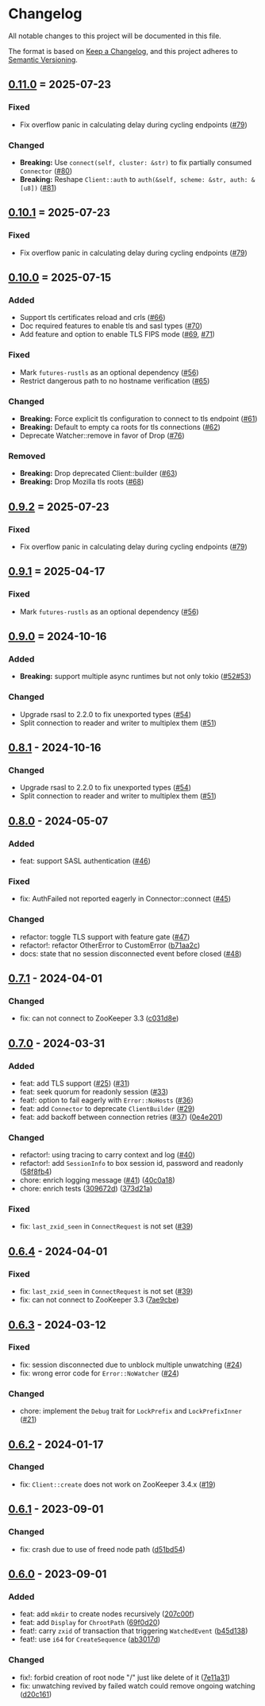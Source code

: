 # Changelog

All notable changes to this project will be documented in this file.

The format is based on [Keep a Changelog](https://keepachangelog.com/en/1.0.0/),
and this project adheres to [Semantic Versioning](https://semver.org/spec/v2.0.0.html).

## [0.11.0] = 2025-07-23
### Fixed
- Fix overflow panic in calculating delay during cycling endpoints ([#79](https://github.com/kezhuw/zookeeper-client-rust/pull/79))

### Changed
- **Breaking:** Use `connect(self, cluster: &str)` to fix partially consumed `Connector` ([#80](https://github.com/kezhuw/zookeeper-client-rust/pull/80))
- **Breaking:** Reshape `Client::auth` to `auth(&self, scheme: &str, auth: &[u8])` ([#81](https://github.com/kezhuw/zookeeper-client-rust/pull/81))

## [0.10.1] = 2025-07-23
### Fixed
- Fix overflow panic in calculating delay during cycling endpoints ([#79](https://github.com/kezhuw/zookeeper-client-rust/pull/79))

## [0.10.0] = 2025-07-15
### Added
- Support tls certificates reload and crls ([#66](https://github.com/kezhuw/zookeeper-client-rust/pull/66))
- Doc required features to enable tls and sasl types ([#70](https://github.com/kezhuw/zookeeper-client-rust/pull/70))
- Add feature and option to enable TLS FIPS mode ([#69](https://github.com/kezhuw/zookeeper-client-rust/pull/69), [#71](https://github.com/kezhuw/zookeeper-client-rust/pull/71))

### Fixed
- Mark `futures-rustls` as an optional dependency ([#56](https://github.com/kezhuw/zookeeper-client-rust/pull/56))
- Restrict dangerous path to no hostname verification ([#65](https://github.com/kezhuw/zookeeper-client-rust/pull/65))

### Changed
- **Breaking:** Force explicit tls configuration to connect to tls endpoint ([#61](https://github.com/kezhuw/zookeeper-client-rust/pull/61))
- **Breaking:** Default to empty ca roots for tls connections ([#62](https://github.com/kezhuw/zookeeper-client-rust/pull/62))
- Deprecate Watcher::remove in favor of Drop ([#76](https://github.com/kezhuw/zookeeper-client-rust/pull/76))

### Removed
- **Breaking:** Drop deprecated Client::builder ([#63](https://github.com/kezhuw/zookeeper-client-rust/pull/63))
- **Breaking:** Drop Mozilla tls roots ([#68](https://github.com/kezhuw/zookeeper-client-rust/pull/68))

## [0.9.2] = 2025-07-23
### Fixed
- Fix overflow panic in calculating delay during cycling endpoints ([#79](https://github.com/kezhuw/zookeeper-client-rust/pull/79))

## [0.9.1] = 2025-04-17
### Fixed
- Mark `futures-rustls` as an optional dependency ([#56](https://github.com/kezhuw/zookeeper-client-rust/pull/56))

## [0.9.0] = 2024-10-16
### Added
- **Breaking:** support multiple async runtimes but not only tokio ([#52](https://github.com/kezhuw/zookeeper-client-rust/pull/52)[#53](https://github.com/kezhuw/zookeeper-client-rust/pull/53))

### Changed
- Upgrade rsasl to 2.2.0 to fix unexported types ([#54](https://github.com/kezhuw/zookeeper-client-rust/pull/54))
- Split connection to reader and writer to multiplex them ([#51](https://github.com/kezhuw/zookeeper-client-rust/pull/51))

## [0.8.1] - 2024-10-16
### Changed
- Upgrade rsasl to 2.2.0 to fix unexported types ([#54](https://github.com/kezhuw/zookeeper-client-rust/pull/54))
- Split connection to reader and writer to multiplex them ([#51](https://github.com/kezhuw/zookeeper-client-rust/pull/51))

## [0.8.0] - 2024-05-07
### Added
- feat: support SASL authentication ([#46](https://github.com/kezhuw/zookeeper-client-rust/pull/46))

### Fixed
- fix: AuthFailed not reported eagerly in Connector::connect ([#45](https://github.com/kezhuw/zookeeper-client-rust/pull/45))

### Changed
- refactor: toggle TLS support with feature gate ([#47](https://github.com/kezhuw/zookeeper-client-rust/pull/47))
- refactor!: refactor OtherError to CustomError ([b71aa2c](https://github.com/kezhuw/zookeeper-client-rust/commit/b71aa2c4738d436ada38549fdd6b1083b9eb6d5a))
- docs: state that no session disconnected event before closed ([#48](https://github.com/kezhuw/zookeeper-client-rust/pull/48))

## [0.7.1] - 2024-04-01
### Changed
- fix: can not connect to ZooKeeper 3.3 ([c031d8e](https://github.com/kezhuw/zookeeper-client-rust/commit/c031d8ee7663a4eecdbba059ae59e9d5f72d1243))

## [0.7.0] - 2024-03-31
### Added
- feat: add TLS support ([#25](https://github.com/kezhuw/zookeeper-client-rust/pull/25)) ([#31](https://github.com/kezhuw/zookeeper-client-rust/pull/31))
- feat: seek quorum for readonly session ([#33](https://github.com/kezhuw/zookeeper-client-rust/pull/33))
- feat!: option to fail eagerly with `Error::NoHosts` ([#36](https://github.com/kezhuw/zookeeper-client-rust/pull/36))
- feat: add `Connector` to deprecate `ClientBuilder` ([#29](https://github.com/kezhuw/zookeeper-client-rust/pull/29))
- feat: add backoff between connection retries ([#37](https://github.com/kezhuw/zookeeper-client-rust/pull/37)) ([0e4e201](https://github.com/kezhuw/zookeeper-client-rust/commit/0e4e2018786bb5898585726bacac6dcc3ba33ea7))

### Changed
- refactor!: using tracing to carry context and log ([#40](https://github.com/kezhuw/zookeeper-client-rust/pull/40))
- refactor!: add `SessionInfo` to box session id, password and readonly ([58f8fb4](https://github.com/kezhuw/zookeeper-client-rust/commit/58f8fb4b6ade1d1d158dcebfd5b944ff5d534f76))
- chore: enrich logging message ([#41](https://github.com/kezhuw/zookeeper-client-rust/pull/41)) ([40c0a18](https://github.com/kezhuw/zookeeper-client-rust/commit/40c0a184b34df7e1b525cbd583c4e1af0fd8795b))
- chore: enrich tests ([309672d](https://github.com/kezhuw/zookeeper-client-rust/commit/309672d29c22879fe5d81f90a97bf01ec62efa8e)) ([373d21a](https://github.com/kezhuw/zookeeper-client-rust/commit/373d21a429d86e8e947b83359835d12a573da1ad))

### Fixed
- fix: `last_zxid_seen` in `ConnectRequest` is not set ([#39](https://github.com/kezhuw/zookeeper-client-rust/pull/39))

## [0.6.4] - 2024-04-01
### Fixed
- fix: `last_zxid_seen` in `ConnectRequest` is not set ([#39](https://github.com/kezhuw/zookeeper-client-rust/pull/39))
- fix: can not connect to ZooKeeper 3.3 ([7ae9cbe](https://github.com/kezhuw/zookeeper-client-rust/commit/7ae9cbe9eb6fb33866f4405ea838d6efcc4aa7d3))

## [0.6.3] - 2024-03-12
### Fixed
- fix: session disconnected due to unblock multiple unwatching ([#24](https://github.com/kezhuw/zookeeper-client-rust/pull/24))
- fix: wrong error code for `Error::NoWatcher` ([#24](https://github.com/kezhuw/zookeeper-client-rust/pull/24))

### Changed
- chore: implement the `Debug` trait for `LockPrefix` and `LockPrefixInner` ([#21](https://github.com/kezhuw/zookeeper-client-rust/pull/21))

## [0.6.2] - 2024-01-17
### Changed
- fix: `Client::create` does not work on ZooKeeper 3.4.x ([#19](https://github.com/kezhuw/zookeeper-client-rust/pull/19))


## [0.6.1] - 2023-09-01
### Changed
- fix: crash due to use of freed node path ([d51bd54](https://github.com/kezhuw/zookeeper-client-rust/commit/d51bd54af4b99b0d5ed4d216f7d8a59a4281513d))

## [0.6.0] - 2023-09-01
### Added
- feat: add `mkdir` to create nodes recursively ([207c00f](https://github.com/kezhuw/zookeeper-client-rust/commit/207c00f7fe30b2899d32f277652ff2face45e0bc))
- feat: add `Display` for `ChrootPath` ([69f0d20](https://github.com/kezhuw/zookeeper-client-rust/commit/69f0d20d746e4e32920c9adcfb1c851d520c2c8b))
- feat!: carry `zxid` of transaction that triggering `WatchedEvent` ([b45d138](https://github.com/kezhuw/zookeeper-client-rust/commit/b45d138a1653ea0a762c0b3deb7841a584c4e43b))
- feat!: use `i64` for `CreateSequence` ([ab3017d](https://github.com/kezhuw/zookeeper-client-rust/commit/ab3017de612651a11c0d4f19bf45425cf589bf46))

### Changed
- fix!: forbid creation of root node "/" just like delete of it ([7e11a31](https://github.com/kezhuw/zookeeper-client-rust/commit/7e11a316eb65c5a5755abe1c46660393570c65db))
- fix: unwatching revived by failed watch could remove ongoing watching ([d20c161](https://github.com/kezhuw/zookeeper-client-rust/commit/d20c1614c44d6e8115f4f855e6fed9759c64ac0b))

[0.11.0]: https://github.com/kezhuw/zookeeper-client-rust/compare/v0.10.0...v0.11.0
[0.10.1]: https://github.com/kezhuw/zookeeper-client-rust/compare/v0.10.0...v0.10.1
[0.10.0]: https://github.com/kezhuw/zookeeper-client-rust/compare/v0.9.0...v0.10.0
[0.9.2]: https://github.com/kezhuw/zookeeper-client-rust/compare/v0.9.1...v0.9.2
[0.9.1]: https://github.com/kezhuw/zookeeper-client-rust/compare/v0.9.0...v0.9.1
[0.9.0]: https://github.com/kezhuw/zookeeper-client-rust/compare/v0.8.0...v0.9.0
[0.8.1]: https://github.com/kezhuw/zookeeper-client-rust/compare/v0.8.0...v0.8.1
[0.8.0]: https://github.com/kezhuw/zookeeper-client-rust/compare/v0.7.0...v0.8.0
[0.7.1]: https://github.com/kezhuw/zookeeper-client-rust/compare/v0.7.0...v0.7.1
[0.7.0]: https://github.com/kezhuw/zookeeper-client-rust/compare/v0.6.0...v0.7.0
[0.6.4]: https://github.com/kezhuw/zookeeper-client-rust/compare/v0.6.3...v0.6.4
[0.6.3]: https://github.com/kezhuw/zookeeper-client-rust/compare/v0.6.2...v0.6.3
[0.6.2]: https://github.com/kezhuw/zookeeper-client-rust/compare/v0.6.1...v0.6.2
[0.6.1]: https://github.com/kezhuw/zookeeper-client-rust/compare/v0.6.0...v0.6.1
[0.6.0]: https://github.com/kezhuw/zookeeper-client-rust/compare/v0.5.0...v0.6.0
